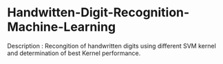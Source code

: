 # Handwitten-Digit-Recognition-Machine-Learning
Description : Recongition of handwritten digits using different SVM kernel and determination of best Kernel performance.
